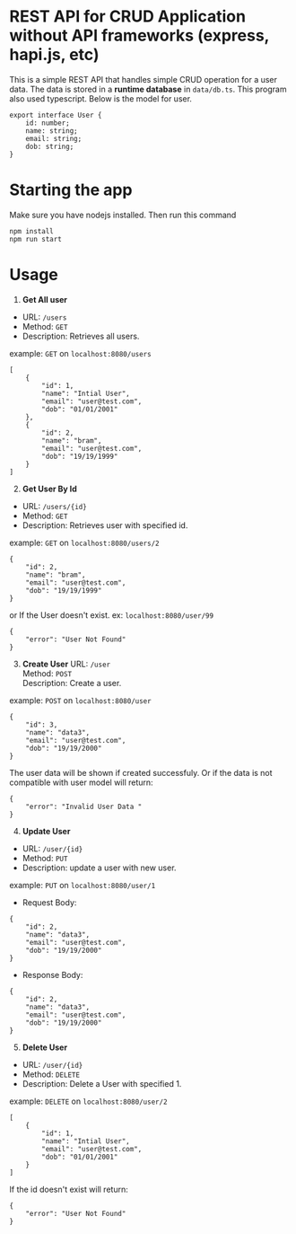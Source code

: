 # REST API for CRUD Application without API frameworks (express, hapi.js, etc)  

This is a simple REST API that handles simple CRUD operation for a user data. The data is stored in a **runtime database** in `data/db.ts`. This program also used typescript. Below is the model for user.

```
export interface User {
    id: number;
    name: string;
    email: string;
    dob: string;
}
```
# Starting the app
Make sure you have nodejs installed. Then run this command
```
npm install
npm run start
```

# Usage

1. **Get All user**  
- URL: `/users`  
- Method: `GET`  
- Description: Retrieves all users.

example: `GET` on `localhost:8080/users`
```
[
    {
        "id": 1,
        "name": "Intial User",
        "email": "user@test.com",
        "dob": "01/01/2001"
    },
    {
        "id": 2,
        "name": "bram",
        "email": "user@test.com",
        "dob": "19/19/1999"
    }
]
```

2. **Get User By Id**  
- URL: `/users/{id}`  
- Method: `GET`  
- Description: Retrieves user with specified id.

example: `GET` on `localhost:8080/users/2`
```
{
    "id": 2,
    "name": "bram",
    "email": "user@test.com",
    "dob": "19/19/1999"
}
```
or If the User doesn't exist. ex: `localhost:8080/user/99`
```
{
    "error": "User Not Found"
}
```

3. **Create User**
URL: `/user`  
Method: `POST`  
Description: Create a user.

example: `POST` on `localhost:8080/user`
```
{
    "id": 3,
    "name": "data3",
    "email": "user@test.com",
    "dob": "19/19/2000"
}
```
The user data will be shown if created successfuly. Or if the data is not compatible with user model will return:
```
{
    "error": "Invalid User Data "
}
```

4. **Update User**
- URL: `/user/{id}`  
- Method: `PUT`  
- Description: update a user with new user.

example: `PUT` on `localhost:8080/user/1`  
- Request Body:
```
{
    "id": 2,
    "name": "data3",
    "email": "user@test.com",
    "dob": "19/19/2000"
}
```
- Response Body:
```
{
    "id": 2,
    "name": "data3",
    "email": "user@test.com",
    "dob": "19/19/2000"
}
```

5. **Delete User**
- URL: `/user/{id}`  
- Method: `DELETE`  
- Description: Delete a User with specified 1.

example: `DELETE` on `localhost:8080/user/2`  
```
[
    {
        "id": 1,
        "name": "Intial User",
        "email": "user@test.com",
        "dob": "01/01/2001"
    }
]
```
If the id doesn't exist will return:
```
{
    "error": "User Not Found"
}
```